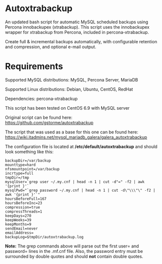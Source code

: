 # Autoxtrabackup
An updated bash script for automatic MySQL scheduled backups using Percona innobackupex (xtrabackup).
This script uses the innobackupex wrapper for xtrabackup from Percona, included in percona-xtrabackup.

Create full & incremental backups automatically, with configurable retention and compression, and optional e-mail output.

# Requirements
Supported MySQL distributions: MySQL, Percona Server, MariaDB

Supported Linux distributions: Debian, Ubuntu, CentOS, RedHat

Dependencies: percona-xtrabackup

This script has been tested on CentOS 6.9 with MySQL server

Original script can be found here: https://github.com/gstorme/autoxtrabackup

The script that was used as a base for this one can be found here: https://wiki.itadmins.net/mysql_mariadb_galera/galera_autoxtrabackup

The configuration file is located at **/etc/default/autoxtrabackup** and should look something like this:

```
backupDir=/var/backup
mounttype=hard
nfsmountpoint=/var/backup
incrtype=full
tmpDir=/tmp
mysqlUser=`grep user ~/.my.cnf | head -n 1 | cut -d"=" -f2 | awk '{print }'`
mysqlPwd="`grep password ~/.my.cnf | head -n 1 | cut -d\"\\\"\" -f2 | awk '{print }'`"
hoursBeforeFull=167
hoursBeforeInc=23
compression=true
compressThreads=1
keepDays=270
keepWeeks=39
keepMonths=9
sendEmail=never
emailAddress=
backupLog=$tmpDir/autoxtrabackup.log
```
**Note:** The grep commands above will parse out the first user= and password= lines in the .mf.cnf file. Also, the password entry must be surrounded by double quotes and should **not** contain double quotes.
